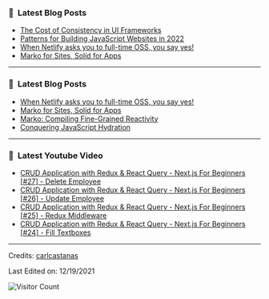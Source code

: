 ### 📕 &nbsp;**Latest Blog Posts**
<!-- BLOG-POST-LIST:START -->
- [The Cost of Consistency in UI Frameworks](https://dev.to/this-is-learning/the-cost-of-consistency-in-ui-frameworks-4agi)
- [Patterns for Building JavaScript Websites in 2022](https://dev.to/this-is-learning/patterns-for-building-javascript-websites-in-2022-5a93)
- [When Netlify asks you to full-time OSS, you say yes!](https://dev.to/ryansolid/when-netlify-asks-you-to-full-time-oss-you-say-yes-5ccf)
- [Marko for Sites, Solid for Apps](https://dev.to/this-is-learning/marko-for-sites-solid-for-apps-2c7d)
<!-- BLOG-POST-LIST:END -->

-----

### 📕 &nbsp;**Latest Blog Posts**
<!-- BLOG-POST-LIST:START -->
- [When Netlify asks you to full-time OSS, you say yes!](https://dev.to/ryansolid/when-netlify-asks-you-to-full-time-oss-you-say-yes-5ccf)
- [Marko for Sites, Solid for Apps](https://dev.to/this-is-learning/marko-for-sites-solid-for-apps-2c7d)
- [Marko: Compiling Fine-Grained Reactivity](https://dev.to/ryansolid/marko-compiling-fine-grained-reactivity-4lk4)
- [Conquering JavaScript Hydration](https://dev.to/this-is-learning/conquering-javascript-hydration-a9f)
<!-- BLOG-POST-LIST:END -->

-----

### 📕 &nbsp;**Latest Youtube Video**
<!-- YOUTUBE:START -->
- [CRUD Application with Redux &amp; React Query - Next.js For Beginners [#27] - Delete Employee](https://www.youtube.com/watch?v=-wcB4OEJm6w)
- [CRUD Application with Redux &amp; React Query - Next.js For Beginners [#26] - Update Employee](https://www.youtube.com/watch?v=KQJawniE9m0)
- [CRUD Application with Redux &amp; React Query - Next.js For Beginners [#25] - Redux Middleware](https://www.youtube.com/watch?v=xZj3LuVYZNo)
- [CRUD Application with Redux &amp; React Query - Next.js For Beginners [#24] - Fill Textboxes](https://www.youtube.com/watch?v=xl0CGRcKdA8)
<!-- YOUTUBE:END -->

-----
Credits: [carlcastanas](https://github.com/carlcastanas)

Last Edited on: 12/19/2021

![Visitor Count](https://profile-counter.glitch.me/{carlcastanas}/count.svg)

